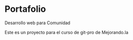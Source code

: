 Portafolio
==========

Desarrollo web para Comunidad

Este es un proyecto para el curso de git-pro de Mejorando.la
